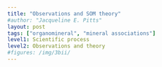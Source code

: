```yaml
---
title: "Observations and SOM theory"
#author: "Jacqueline E. Pitts"
layout: post
tags: ["organomineral", "mineral associations"]
level1: Scientific process
level2: Observations and theory
#figures: /img/3bii/
---
```




